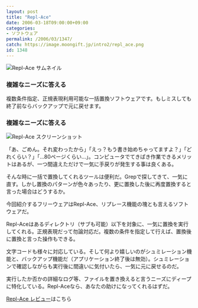 ```yaml
---
layout: post
title: "Repl-Ace"
date: 2006-03-18T09:00:00+09:00
categories:
- ソフトウェア
permalink: /2006/03/1347/
catch: https://image.moongift.jp/intro2/repl_ace.png
id: 1348
---
```

 ![Repl-Ace サムネイル](https://image.moongift.jp/intro2/repl_ace.t.png "Repl-Ace サムネイル")
  

### 複雑なニーズに答える
  
複数条件指定、正規表現利用可能な一括置換ソフトウェアです。もしミスしても終了前ならバックアップで元に戻せます。  
<!--more-->  

### 複雑なニーズに答える
  

![Repl-Ace スクリーンショット](https://image.moongift.jp/intro2/repl_ace.png "Repl-Ace スクリーンショット")

  

「あ、ごめん。それ変わったから」「えっ？もう書き始めちゃってますよ？」「どれくらい？」「…80ページくらい…」。コンピュータでてきぱき作業できるメリットはあるが、一つ間違えただけで一気に手戻りが発生する事は良くある。

  

そんな時に一括で置換してくれるツールは便利だ。Grepで探してきて、一気に直す。しかし置換のパターンが色々あったり、更に置換した後に再度置換すると言った場合はどうするか。

  

今回紹介するフリーウェアはRepl-Ace、リプレース機能の塊とも言えるソフトウェアだ。

  

Repl-Aceはあるディレクトリ（サブも可能）以下を対象に、一気に置換を実行してくれる。正規表現だって勿論対応だ。複数の条件を指定して行えば、置換後に置換と言った操作もできる。

  

文字コードも様々に対応している。そして何より嬉しいのがシュミレーション機能と、バックアップ機能だ（アプリケーション終了後は無効）。シュミレーションで確認しながらも実行後に間違いに気付いたら、一気に元に戻せるのだ。

  

実行したか否かの詳細なログ等、ファイルを置き換えると言うニーズにディープに特化している。Repl-Aceなら、あなたの助けになってくれるはずだ。

  

[Repl-Ace レビュー](http://fw.moongift.jp/review/i-1361.html)はこちら

